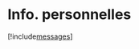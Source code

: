 # Info. personnelles

[!include[messages](infopersonnelles.messages.autogen.md)]






































































































